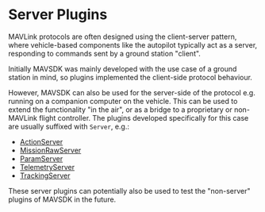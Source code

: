 # Server Plugins

MAVLink protocols are often designed using the client-server pattern, where vehicle-based components like the autopilot typically act as a server, responding to commands sent by a ground station "client".

Initially MAVSDK was mainly developed with the use case of a ground station in mind, so plugins implemented the client-side protocol behaviour.

However, MAVSDK can also be used for the server-side of the protocol e.g. running on a companion computer on the vehicle.
This can be used to extend the functionality "in the air", or as a bridge to a proprietary or non-MAVLink flight controller.
The plugins developed specifically for this case are usually suffixed with `Server`, e.g.:

- [ActionServer](../api_reference/classmavsdk_1_1_action_server.md)
- [MissionRawServer](../api_reference/classmavsdk_1_1_mission_raw_server.md)
- [ParamServer](../api_reference/classmavsdk_1_1_param_server.md)
- [TelemetryServer](../api_reference/classmavsdk_1_1_telemetry_server.md)
- [TrackingServer](../api_reference/classmavsdk_1_1_tracking_server.md)

These server plugins can potentially also be used to test the "non-server" plugins of MAVSDK in the future.
